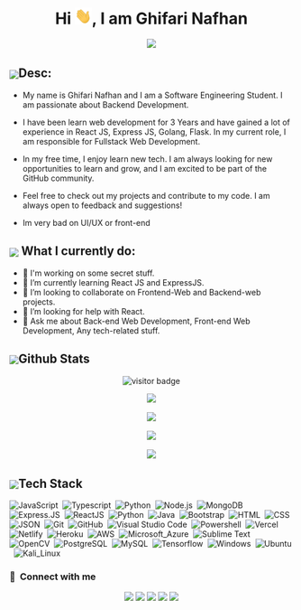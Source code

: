 <h1 align="center">Hi <img src="https://raw.githubusercontent.com/KevinPatel04/KevinPatel04/master/Hi.gif" width="30px">, I am Ghifari Nafhan </h1>

<p align="center">
 <img width="40%" src="https://wallpaperaccess.com/full/2641074.gif">
</p>

<h2><img src="https://emojis.slackmojis.com/emojis/images/1643514389/3643/cool-doge.gif?1643514389" align="center"
                width="28" />Desc:  </h2>

- My name is Ghifari Nafhan and I am a Software Engineering Student. I am passionate about Backend Development.

- I have been learn web development for 3 Years and have gained a lot of experience in React JS, Express JS, Golang, Flask. In my current role, I am responsible for Fullstack Web Development.

- In my free time, I enjoy learn new tech. I am always looking for new opportunities to learn and grow, and I am excited to be part of the GitHub community.

- Feel free to check out my projects and contribute to my code. I am always open to feedback and suggestions!

- Im very bad on UI/UX or front-end

<h2><img src="https://emojis.slackmojis.com/emojis/images/1579216111/7550/pikachu_wave.gif?1579216111" align="center"
                width="28" /> What I currently do: </h2>

- 🔭 I'm working on some secret stuff.
- 🌱 I’m currently learning React JS and ExpressJS.
- 👯 I’m looking to collaborate on Frontend-Web and Backend-web projects.
- 🤔 I’m looking for help with React.
- 💬 Ask me about Back-end Web Development, Front-end Web Development, Any tech-related stuff.



<h2><img src="https://emojis.slackmojis.com/emojis/images/1643515883/19011/statistics.gif?1643515883" align="center"
                width="28" />Github Stats  </h2>

<p align="center"><img src="https://profile-counter.glitch.me/gnafhan/count.svg" alt="visitor badge"/></p>
 <p align="center" ><img src="https://github-profile-trophy.vercel.app/?username=gnafhan&theme=tokyonight&rank=-UNKNOWN,-C,-B&column=5&row=1"></p>
<p align="center"><img src="https://github-readme-stats.vercel.app/api/top-langs/?username=gnafhan&layout=compact&hide=TSQL&theme=tokyonight"></p>
<p align="center" ><img src="https://github-readme-stats.vercel.app/api?username=gnafhan&count_private=true&show_icons=true&&theme=tokyonight&include_all_commits=true" width="400"></p> 
<p align="center" ><img src="https://github-readme-streak-stats.herokuapp.com?user=gnafhan&theme=tokyonight"></p>

<h2><img src="https://emojis.slackmojis.com/emojis/images/1643516362/23995/hammer.gif?1643516362" align="center"
                width="28" />Tech Stack  </h2>


![JavaScript](https://img.shields.io/badge/-JavaScript-05122A?style=flat&logo=javascript)&nbsp;
![Typescript](https://img.shields.io/badge/-TypeScript-05122A?style=flat&logo=typescript)&nbsp;
![Python](https://img.shields.io/badge/-Python-05122A?style=flat&logo=python)&nbsp;
![Node.js](https://img.shields.io/badge/-Node.js-05122A?style=flat&logo=node.js&logoColor=339933)&nbsp;
![MongoDB](https://img.shields.io/badge/-MongoDB-05122A?style=flat&logo=mongodb&logoColor=339933)&nbsp;
![Express.JS](https://img.shields.io/badge/Express.js-05122A?style=flat&logo=typescript)&nbsp;
![ReactJS](https://img.shields.io/badge/React-05122A?style=flat&logo=react)&nbsp;
![Python](https://img.shields.io/badge/-Python-05122A?style=flat&logo=python)&nbsp;
![Java](https://img.shields.io/badge/-Java-05122A?style=flat&logo=openjdk&logoColor=FFA518)&nbsp;
![Bootstrap](https://img.shields.io/badge/-Bootstrap-05122A?style=flat&logo=bootstrap&logoColor=563D7C)&nbsp;
![HTML](https://img.shields.io/badge/-HTML-05122A?style=flat&logo=HTML5)&nbsp;
![CSS](https://img.shields.io/badge/-CSS-05122A?style=flat&logo=CSS3&logoColor=1572B6)&nbsp;
![JSON](https://img.shields.io/badge/-JSON-05122A?style=flat&logo=json&logoColor=000000)&nbsp;
![Git](https://img.shields.io/badge/-Git-05122A?style=flat&logo=git)&nbsp;
![GitHub](https://img.shields.io/badge/-GitHub-05122A?style=flat&logo=github)&nbsp;
![Visual Studio Code](https://img.shields.io/badge/-Visual%20Studio%20Code-05122A?style=flat&logo=visual-studio-code&logoColor=007ACC)&nbsp;
![Powershell](https://img.shields.io/badge/-Powershell-05122A?style=flat&logo=powershell)&nbsp;
![Vercel](https://img.shields.io/badge/-Vercel-05122A?style=flat&logo=vercel)&nbsp;
![Netlify](https://img.shields.io/badge/-Netlify-05122A?style=flat&logo=netlify)&nbsp;
![Heroku](https://img.shields.io/badge/-Heroku-05122A?style=flat&logo=heroku)&nbsp;
![AWS](https://img.shields.io/badge/-Amazon_AWS-05122A?style=flat&logo=amazon-aws)&nbsp;
![Microsoft_Azure](https://img.shields.io/badge/-Microsoft_Azure-05122A?style=flat&logo=microsoft-azure)&nbsp;
![Sublime Text](https://img.shields.io/badge/-Sublime%20Text-05122A?style=flat&logo=sublime-text&logoColor=FF9800)&nbsp;
![OpenCV](https://img.shields.io/badge/-OpenCV-05122A?style=flat&logo=opencv&logoColor=5C3EE8)&nbsp;
![PostgreSQL](https://img.shields.io/badge/-PostgreSQL-05122A?style=flat&logo=postgresql&logoColor=336791)&nbsp;
![MySQL](https://img.shields.io/badge/-MySQL-05122A?style=flat&logo=mysql&logoColor=4479A1)&nbsp;
![Tensorflow](https://img.shields.io/badge/-Tensorflow-05122A?style=flat&logo=tensorflow&logoColor=FF6F00)&nbsp;
![Windows](https://img.shields.io/badge/-Windows-05122A?style=flat&logo=windows)&nbsp;
![Ubuntu](https://img.shields.io/badge/-Ubuntu-05122A?style=flat&logo=ubuntu)&nbsp;
![Kali_Linux](https://img.shields.io/badge/-Kali_Linux-05122A?style=flat&logo=kali-linux)&nbsp;

### :link: &nbsp;Connect with me

<p align="center">
<a href="https://nafhan.me/"><img src="https://img.shields.io/badge/-nafhan.me-3423A6?style=for-the-badge&logo=Google-Chrome&logoColor=white"/></a>
<a href="https://linkedin.com/in/gnafhan"><img src="https://img.shields.io/badge/-gnafhan-0077B5?style=for-the-badge&logo=Linkedin&logoColor=white"/></a>
<a href="mailto:nafhanghifari@gmail.com"><img src="https://img.shields.io/badge/-nafhanghifari@gmail.com-D14836?style=for-the-badge&logo=Gmail&logoColor=white"/></a>
<a href="https://instagram.com/ghifarinafhan_"><img src="https://img.shields.io/badge/-@ghifarinafhan_-E4405F?style=for-the-badge&logo=Instagram&logoColor=white"/></a>
<a href="https://www.leetcode.com/gnafhan"><img src="https://img.shields.io/badge/-gnafhan-FFA116?style=for-the-badge&logo=leetcode&logoColor=white"/></a>
</p>

